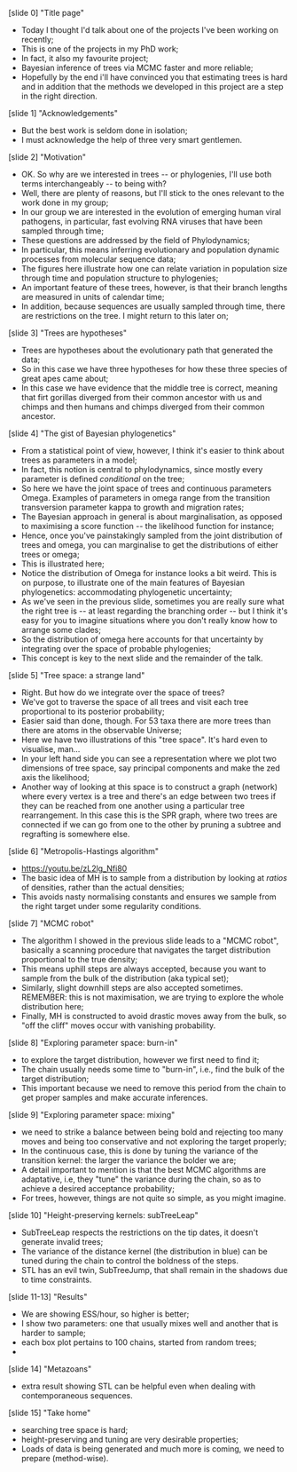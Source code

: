 [slide 0] "Title page"
- Today I thought I'd talk about one of the projects I've been working on recently;
- This is one of the projects in my PhD work;
- In fact, it also my favourite project;
- Bayesian inference of trees via MCMC faster and more reliable;
- Hopefully by the end i'll have convinced you that estimating trees is hard and in addition that the methods we developed in this project are a step in the right direction.

[slide 1] "Acknowledgements"
- But the best work is seldom done in isolation;
- I must acknowledge the help of three very smart gentlemen.

[slide 2] "Motivation"
- OK. So why are we interested in trees -- or phylogenies, I'll use both terms interchangeably -- to being with?
- Well, there are plenty of reasons, but I'll stick to the ones relevant to the work done in my group;
- In our group we are interested in the evolution of emerging human viral pathogens, in particular, fast evolving RNA viruses that have been sampled through time;
- These questions are addressed by the field of Phylodynamics;
- In particular, this means inferring evolutionary and population dynamic processes from molecular sequence data;
- The figures here illustrate how one can relate variation in population size through time and population structure to phylogenies;
- An important feature of these trees, however, is that their branch lengths are measured in units of calendar time;
- In addition, because sequences are usually sampled through time, there are restrictions on the tree. I might return to this later on;

[slide 3] "Trees are hypotheses"
-  Trees are hypotheses about the evolutionary path that generated the data;
- So in this case we have three hypotheses for how these three species of great apes came about;
- In this case we have evidence that the middle tree is correct, meaning that firt gorillas diverged from their common ancestor with us and chimps and then humans and chimps diverged from their common ancestor.

[slide 4] "The gist of Bayesian phylogenetics"
- From a statistical point of view, however, I think it's easier to think about trees as parameters in a model;
- In fact, this notion is central to phylodynamics, since mostly every parameter is defined *conditional*  on the tree;
- So here we have the joint space of trees and continuous parameters Omega. Examples of parameters in omega range from the transition transversion parameter kappa to growth and migration rates;
- The Bayesian approach in general is about marginalisation, as opposed to maximising a score function -- the likelihood function for instance;
- Hence, once you've painstakingly sampled from the joint distribution of trees and omega, you can marginalise to get the distributions of either trees or omega;
- This is illustrated here;
- Notice the distribution of Omega for instance looks a bit weird. This is on purpose, to illustrate one of the main features of Bayesian phylogenetics: accommodating phylogenetic uncertainty;
- As we've seen in the previous slide, sometimes you are really sure what the right tree is -- at least regarding the branching order -- but I think it's easy for you to imagine situations where you don't really know how to arrange some clades;
- So the distribution of omega here accounts for that uncertainty by integrating over the space of probable phylogenies;
- This concept is key to the next slide and the remainder of the talk.

[slide 5] "Tree space: a strange land"
- Right. But how do we integrate over the space of trees?
- We've got to traverse the space of all trees and visit each tree proportional to its posterior probability;
- Easier said than done, though. For 53 taxa there are more trees than there are atoms in the observable Universe;
- Here we have two illustrations of this "tree space". It's hard even to visualise, man...
- In your left hand side you can see a representation where we plot two dimensions of tree space, say principal components and make the zed axis the likelihood;
- Another way of looking at this space is to construct a graph (network) where every vertex is a tree and there's an edge between two trees if they can be reached from one another using a particular tree rearrangement. In this case this is the SPR graph, where two trees are connected if we can go from one to the other by pruning a subtree and regrafting is somewhere else.

[slide 6] "Metropolis-Hastings algorithm"
- https://youtu.be/zL2lg_Nfi80
- The basic idea of MH is to sample from a distribution by looking at *ratios* of densities, rather than the actual densities;
- This avoids nasty normalising constants and ensures we sample from the right target under some regularity conditions.

[slide 7] "MCMC robot"
- The algorithm I showed in the previous slide leads to a "MCMC robot", basically a scanning procedure that navigates the target distribution proportional to the true density;
- This means uphill steps are always accepted, because you want to sample from the bulk of the distribution (aka typical set);
- Similarly, slight downhill steps are also accepted sometimes. REMEMBER: this is not maximisation, we are trying to explore the whole distribution here;
- Finally, MH is constructed to avoid drastic moves away from the bulk, so "off the cliff" moves occur with vanishing probability.

[slide 8] "Exploring parameter space: burn-in"
- to explore the target distribution, however we first need to find it;
- The chain usually needs some time to "burn-in", i.e., find the bulk of the target distribution;
- This important because we need to remove this period from the chain to get proper samples and make accurate inferences. 

[slide 9] "Exploring parameter space: mixing"
- we need to strike a balance between being bold and rejecting too many moves and being too conservative and not exploring the target properly;
- In the continuous case, this is done by tuning the variance of the transition kernel: the larger the variance the bolder we are;
- A detail important to mention is that the best MCMC algorithms are adaptative, i.e, they "tune" the variance during the chain, so as to achieve a desired acceptance probability;
- For trees, however, things are not quite so simple, as you might imagine. 

[slide 10] "Height-preserving kernels: subTreeLeap"
- SubTreeLeap respects the restrictions on the tip dates, it doesn't generate invalid trees;
- The variance of the distance kernel (the distribution in blue) can be tuned during the chain to control the boldness of the steps.
- STL has an evil twin, SubTreeJump, that shall remain in the shadows due to time constraints.

[slide 11-13] "Results"
- We are showing ESS/hour, so higher is better;
- I show two parameters: one that usually mixes well and another that is harder to sample;
- each box plot pertains to 100 chains, started from random trees;
- 
[slide 14] "Metazoans"
- extra result showing STL can be helpful even when dealing with contemporaneous sequences.

[slide 15] "Take home"
- searching tree space is hard;
- height-preserving and tuning are very desirable properties;
- Loads of data is being generated and much more is coming, we need to prepare (method-wise).

